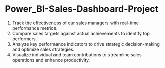 # Power_BI-Sales-Dashboard-Project
1. Track the effectiveness of our sales managers with real-time performance metrics.
2. Compare sales targets against actual achievements to identify top performers.
3. Analyze key performance indicators to drive strategic decision-making and optimize sales strategies.
4. Visualize individual and team contributions to streamline sales operations and enhance productivity.

